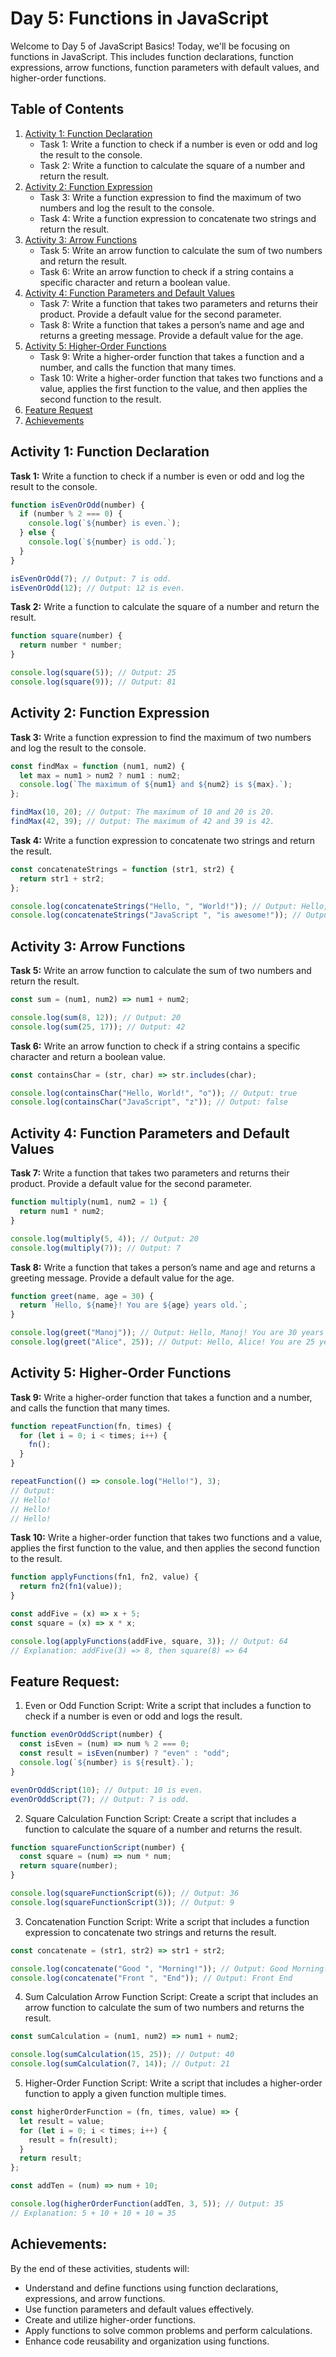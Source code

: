 # Day 5: Functions in JavaScript

Welcome to Day 5 of JavaScript Basics! Today, we'll be focusing on functions in JavaScript. This includes function declarations, function expressions, arrow functions, function parameters with default values, and higher-order functions.

## Table of Contents

1. [Activity 1: Function Declaration](#activity-1-function-declaration)
   - Task 1: Write a function to check if a number is even or odd and log the result to the console.
   - Task 2: Write a function to calculate the square of a number and return the result.
2. [Activity 2: Function Expression](#activity-2-function-expression)
   - Task 3: Write a function expression to find the maximum of two numbers and log the result to the console.
   - Task 4: Write a function expression to concatenate two strings and return the result.
3. [Activity 3: Arrow Functions](#activity-3-arrow-functions)
   - Task 5: Write an arrow function to calculate the sum of two numbers and return the result.
   - Task 6: Write an arrow function to check if a string contains a specific character and return a boolean value.
4. [Activity 4: Function Parameters and Default Values](#activity-4-function-parameters-and-default-values)
   - Task 7: Write a function that takes two parameters and returns their product. Provide a default value for the second parameter.
   - Task 8: Write a function that takes a person’s name and age and returns a greeting message. Provide a default value for the age.
5. [Activity 5: Higher-Order Functions](#activity-5-higher-order-functions)
   - Task 9: Write a higher-order function that takes a function and a number, and calls the function that many times.
   - Task 10: Write a higher-order function that takes two functions and a value, applies the first function to the value, and then applies the second function to the result.
6. [Feature Request](#feature-request)
7. [Achievements](#achievements)

## Activity 1: Function Declaration

**Task 1:** Write a function to check if a number is even or odd and log the result to the console.

```javascript
function isEvenOrOdd(number) {
  if (number % 2 === 0) {
    console.log(`${number} is even.`);
  } else {
    console.log(`${number} is odd.`);
  }
}

isEvenOrOdd(7); // Output: 7 is odd.
isEvenOrOdd(12); // Output: 12 is even.
```

**Task 2:** Write a function to calculate the square of a number and return the result.

```javascript
function square(number) {
  return number * number;
}

console.log(square(5)); // Output: 25
console.log(square(9)); // Output: 81
```

## Activity 2: Function Expression

**Task 3:** Write a function expression to find the maximum of two numbers and log the result to the console.

```javascript
const findMax = function (num1, num2) {
  let max = num1 > num2 ? num1 : num2;
  console.log(`The maximum of ${num1} and ${num2} is ${max}.`);
};

findMax(10, 20); // Output: The maximum of 10 and 20 is 20.
findMax(42, 39); // Output: The maximum of 42 and 39 is 42.
```

**Task 4:** Write a function expression to concatenate two strings and return the result.

```javascript
const concatenateStrings = function (str1, str2) {
  return str1 + str2;
};

console.log(concatenateStrings("Hello, ", "World!")); // Output: Hello, World!
console.log(concatenateStrings("JavaScript ", "is awesome!")); // Output: JavaScript is awesome!
```

## Activity 3: Arrow Functions

**Task 5:** Write an arrow function to calculate the sum of two numbers and return the result.

```javascript
const sum = (num1, num2) => num1 + num2;

console.log(sum(8, 12)); // Output: 20
console.log(sum(25, 17)); // Output: 42
```

**Task 6:** Write an arrow function to check if a string contains a specific character and return a boolean value.

```javascript
const containsChar = (str, char) => str.includes(char);

console.log(containsChar("Hello, World!", "o")); // Output: true
console.log(containsChar("JavaScript", "z")); // Output: false
```

## Activity 4: Function Parameters and Default Values

**Task 7:** Write a function that takes two parameters and returns their product. Provide a default value for the second parameter.

```javascript
function multiply(num1, num2 = 1) {
  return num1 * num2;
}

console.log(multiply(5, 4)); // Output: 20
console.log(multiply(7)); // Output: 7
```

**Task 8:** Write a function that takes a person’s name and age and returns a greeting message. Provide a default value for the age.

```javascript
function greet(name, age = 30) {
  return `Hello, ${name}! You are ${age} years old.`;
}

console.log(greet("Manoj")); // Output: Hello, Manoj! You are 30 years old.
console.log(greet("Alice", 25)); // Output: Hello, Alice! You are 25 years old.
```

## Activity 5: Higher-Order Functions

**Task 9:** Write a higher-order function that takes a function and a number, and calls the function that many times.

```javascript
function repeatFunction(fn, times) {
  for (let i = 0; i < times; i++) {
    fn();
  }
}

repeatFunction(() => console.log("Hello!"), 3);
// Output:
// Hello!
// Hello!
// Hello!
```

**Task 10:** Write a higher-order function that takes two functions and a value, applies the first function to the value, and then applies the second function to the result.

```javascript
function applyFunctions(fn1, fn2, value) {
  return fn2(fn1(value));
}

const addFive = (x) => x + 5;
const square = (x) => x * x;

console.log(applyFunctions(addFive, square, 3)); // Output: 64
// Explanation: addFive(3) => 8, then square(8) => 64
```

## Feature Request:

1. Even or Odd Function Script: Write a script that includes a function to check if a number is even or odd and logs the result.

```javascript
function evenOrOddScript(number) {
  const isEven = (num) => num % 2 === 0;
  const result = isEven(number) ? "even" : "odd";
  console.log(`${number} is ${result}.`);
}

evenOrOddScript(10); // Output: 10 is even.
evenOrOddScript(7); // Output: 7 is odd.
```

2. Square Calculation Function Script: Create a script that includes a function to calculate the square of a number and returns the result.

```javascript
function squareFunctionScript(number) {
  const square = (num) => num * num;
  return square(number);
}

console.log(squareFunctionScript(6)); // Output: 36
console.log(squareFunctionScript(3)); // Output: 9
```

3. Concatenation Function Script: Write a script that includes a function expression to concatenate two strings and returns the result.

```javascript
const concatenate = (str1, str2) => str1 + str2;

console.log(concatenate("Good ", "Morning!")); // Output: Good Morning!
console.log(concatenate("Front ", "End")); // Output: Front End
```

4. Sum Calculation Arrow Function Script: Create a script that includes an arrow function to calculate the sum of two numbers and returns the result.

```javascript
const sumCalculation = (num1, num2) => num1 + num2;

console.log(sumCalculation(15, 25)); // Output: 40
console.log(sumCalculation(7, 14)); // Output: 21
```

5. Higher-Order Function Script: Write a script that includes a higher-order function to apply a given function multiple times.

```javascript
const higherOrderFunction = (fn, times, value) => {
  let result = value;
  for (let i = 0; i < times; i++) {
    result = fn(result);
  }
  return result;
};

const addTen = (num) => num + 10;

console.log(higherOrderFunction(addTen, 3, 5)); // Output: 35
// Explanation: 5 + 10 + 10 + 10 = 35
```

## Achievements:

By the end of these activities, students will:

- Understand and define functions using function declarations, expressions, and arrow functions.
- Use function parameters and default values effectively.
- Create and utilize higher-order functions.
- Apply functions to solve common problems and perform calculations.
- Enhance code reusability and organization using functions.

